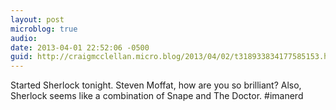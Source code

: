 ```yaml
---
layout: post
microblog: true
audio: 
date: 2013-04-01 22:52:06 -0500
guid: http://craigmcclellan.micro.blog/2013/04/02/t318933834177585153.html
---
```

Started Sherlock tonight. Steven Moffat, how are you so brilliant? Also, Sherlock seems like a combination of Snape and The Doctor. #imanerd
